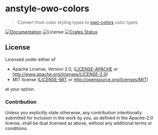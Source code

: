 # anstyle-owo-colors

> Convert from color styling types to [owo-colors](https://lib.rs/owo-colors) color types

[![Documentation](https://img.shields.io/badge/docs-master-blue.svg)][Documentation]
![License](https://img.shields.io/crates/l/anstyle-owo-colors.svg)
[![Crates Status](https://img.shields.io/crates/v/anstyle-owo-colors.svg)](https://crates.io/crates/anstyle-owo-colors)

## License

Licensed under either of

 * Apache License, Version 2.0, ([LICENSE-APACHE](LICENSE-APACHE) or http://www.apache.org/licenses/LICENSE-2.0)
 * MIT license ([LICENSE-MIT](LICENSE-MIT) or http://opensource.org/licenses/MIT)

at your option.

### Contribution

Unless you explicitly state otherwise, any contribution intentionally
submitted for inclusion in the work by you, as defined in the Apache-2.0
license, shall be dual licensed as above, without any additional terms or
conditions.

[Crates.io]: https://crates.io/crates/anstyle-owo-colors
[Documentation]: https://docs.rs/anstyle-owo-colors
